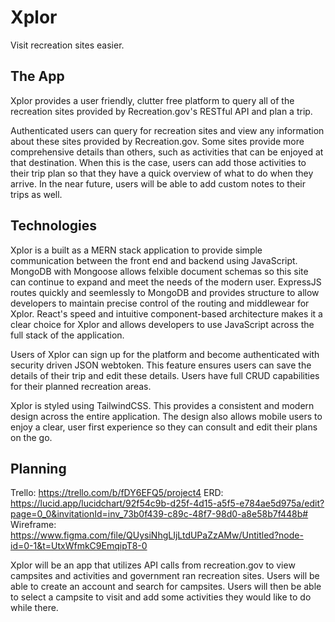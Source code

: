 # Xplor

Visit recreation sites easier.

## The App

Xplor provides a user friendly, clutter free platform to query all of the recreation sites provided by Recreation.gov's RESTful API and plan a trip. 

Authenticated users can query for recreation sites and view any information about these sites provided by Recreation.gov. Some sites provide more comprehensive details than others, such as activities that can be enjoyed at that destination. When this is the case, users can add those activities to their trip plan so that they have a quick overview of what to do when they arrive. In the near future, users will be able to add custom notes to their trips as well.

## Technologies

Xplor is a built as a MERN stack application to provide simple communication between the front end and backend using JavaScript. MongoDB with Mongoose allows felxible document schemas so this site can continue to expand and meet the needs of the modern user. ExpressJS routes quickly and seemlessly to MongoDB and provides structure to allow developers to maintain precise control of the routing and middlewear for Xplor. React's speed and intuitive component-based architecture makes it a clear choice for Xplor and allows developers to use JavaScript across the full stack of the application.

Users of Xplor can sign up for the platform and become authenticated with security driven JSON webtoken. This feature ensures users can save the details of their trip and edit these details. Users have full CRUD capabilities for their planned recreation areas.

Xplor is styled using TailwindCSS. This provides a consistent and modern design across the entire application. The design also allows mobile users to enjoy a clear, user first experience so they can consult and edit their plans on the go.

## Planning

Trello: https://trello.com/b/fDY6EFQ5/project4
ERD: https://lucid.app/lucidchart/92f54c9b-d25f-4d15-a5f5-e784ae5d975a/edit?page=0_0&invitationId=inv_73b0f439-c89c-48f7-98d0-a8e58b7f448b#
Wireframe: https://www.figma.com/file/QUysiNhgLIjLtdUPaZzAMw/Untitled?node-id=0-1&t=UtxWfmkC9EmqipT8-0

Xplor will be an app that utilizes API calls from recreation.gov to view campsites and activities and government ran recreation sites. Users will be able to create an account and search for campsites. Users will then be able to select a campsite to visit and add some activities they would like to do while there.

